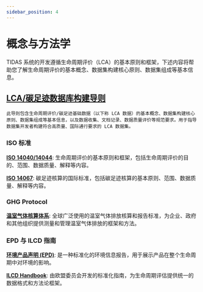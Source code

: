 ```yaml
---
sidebar_position: 4
---
```


# 概念与方法学

TIDAS 系统的开发遵循生命周期评价（LCA）的基本原则和框架，下述内容将帮助您了解生命周期评价的基本概念、数据集构建核心原则、数据集组成等基本信息。

## [LCA/碳足迹数据库构建导则](https://www.carbonfootprint.network/docs/category/lca-database-guideline)

    此导则包含生命周期评价/碳足迹基础数据（以下称 LCA 数据）的基本概念、数据集构建核心原则、数据集组成等基本信息，以及数据收集、文档记录、数据质量评价等规范要求。用于指导数据集开发者构建符合高质量、国际通行要求的 LCA 数据集。

### ISO 标准

**[ISO 14040/14044](https://www.iso.org/home.html)**: 生命周期评价的基本原则和框架，包括生命周期评价的目的、范围、数据质量、解释等内容。

**[ISO 14067](https://www.iso.org/home.html)**: 碳足迹核算的国际标准，包括碳足迹核算的基本原则、范围、数据质量、解释等内容。

### GHG Protocol

**[温室气体核算体系](https://ghgprotocol.org/standards-guidance)**: 全球广泛使用的温室气体排放核算和报告标准，为企业、政府和其他组织提供测量和管理温室气体排放的框架和方法。

### EPD 与 ILCD 指南

**[环境产品声明 (EPD)](https://www.environdec.com/home)**: 是一种标准化的环境信息报告，用于展示产品在整个生命周期中对环境的影响。

**[ILCD Handbook](https://eplca.jrc.ec.europa.eu/ilcd.html)**: 由欧盟委员会开发的标准化指南，为生命周期评估提供统一的数据格式和方法论框架。

